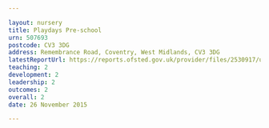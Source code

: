 ```yaml
---

layout: nursery
title: Playdays Pre-school
urn: 507693
postcode: CV3 3DG
address: Remembrance Road, Coventry, West Midlands, CV3 3DG
latestReportUrl: https://reports.ofsted.gov.uk/provider/files/2530917/urn/507693.pdf
teaching: 2
development: 2
leadership: 2
outcomes: 2
overall: 2
date: 26 November 2015

---
```

